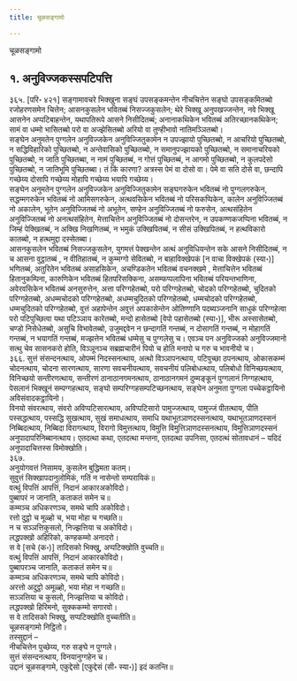 ```yaml
---
title: चूळसङ्गामो

---
```

चूळसङ्गामो  


## १. अनुविज्जकस्सपटिपत्ति

३६५. [परि॰ ४२१] सङ्गामावचरे भिक्खुना सङ्घं उपसङ्कमन्तेन नीचचित्तेन सङ्घो उपसङ्कमितब्बो रजोहरणसमेन चित्तेन; आसनकुसलेन भवितब्बं निसज्जकुसलेन; थेरे भिक्खू अनुपखज्जन्तेन, नवे भिक्खू आसनेन अप्पटिबाहन्तेन, यथापतिरूपे आसने निसीदितब्बं; अनानाकथिकेन भवितब्बं अतिरच्छानकथिकेन; सामं वा धम्मो भासितब्बो परो वा अज्झेसितब्बो अरियो वा तुण्हीभावो नातिमञ्ञितब्बो।  
सङ्घेन अनुमतेन पुग्गलेन अनुविज्जकेन अनुविज्जितुकामेन न उपज्झायो पुच्छितब्बो, न आचरियो पुच्छितब्बो, न सद्धिविहारिको पुच्छितब्बो, न अन्तेवासिको पुच्छितब्बो, न समानुपज्झायको पुच्छितब्बो, न समानाचरियको पुच्छितब्बो, न जाति पुच्छितब्बा, न नामं पुच्छितब्बं, न गोत्तं पुच्छितब्बं, न आगमो पुच्छितब्बो, न कुलपदेसो पुच्छितब्बो, न जातिभूमि पुच्छितब्बा। तं किं कारणा? अत्रस्स पेमं वा दोसो वा। पेमे वा सति दोसे वा, छन्दापि गच्छेय्य दोसापि गच्छेय्य मोहापि गच्छेय्य भयापि गच्छेय्य।  
सङ्घेन अनुमतेन पुग्गलेन अनुविज्जकेन अनुविज्जितुकामेन सङ्घगरुकेन भवितब्बं नो पुग्गलगरुकेन, सद्धम्मगरुकेन भवितब्बं नो आमिसगरुकेन, अत्थवसिकेन भवितब्बं नो परिसकप्पिकेन, कालेन अनुविज्जितब्बं नो अकालेन, भूतेन अनुविज्जितब्बं नो अभूतेन, सण्हेन अनुविज्जितब्बं नो फरुसेन, अत्थसंहितेन अनुविज्जितब्बं नो अनत्थसंहितेन, मेत्ताचित्तेन अनुविज्जितब्बं नो दोसन्तरेन, न उपकण्णकजप्पिना भवितब्बं, न जिम्हं पेक्खितब्बं, न अक्खि निखणितब्बं, न भमुकं उक्खिपितब्बं, न सीसं उक्खिपितब्बं, न हत्थविकारो कातब्बो, न हत्थमुद्दा दस्सेतब्बा।  
आसनकुसलेन भवितब्बं निसज्जकुसलेन, युगमत्तं पेक्खन्तेन अत्थं अनुविधियन्तेन सके आसने निसीदितब्बं, न च आसना वुट्ठातब्बं , न वीतिहातब्बं, न कुम्मग्गो सेवितब्बो, न बाहाविक्खेपकं [न वाचा विक्खेपकं (स्या॰)] भणितब्बं, अतुरितेन भवितब्बं असाहसिकेन, अचण्डिकतेन भवितब्बं वचनक्खमे , मेत्ताचित्तेन भवितब्बं हितानुकम्पिना, कारुणिकेन भवितब्बं हितपरिसक्किना, असम्फप्पलापिना भवितब्बं परियन्तभाणिना, अवेरवसिकेन भवितब्बं अनसुरुत्तेन, अत्ता परिग्गहेतब्बो, परो परिग्गहेतब्बो, चोदको परिग्गहेतब्बो, चुदितको परिग्गहेतब्बो, अधम्मचोदको परिग्गहेतब्बो, अधम्मचुदितको परिग्गहेतब्बो, धम्मचोदको परिग्गहेतब्बो, धम्मचुदितको परिग्गहेतब्बो, वुत्तं अहापेन्तेन अवुत्तं अपकासेन्तेन ओतिण्णानि पदब्यञ्जनानि साधुकं परिग्गहेत्वा परो पटिपुच्छित्वा यथा पटिञ्ञाय कारेतब्बो, मन्दो हासेतब्बो [वेपो पहासेतब्बो (स्या॰)], भीरू अस्सासेतब्बो, चण्डो निसेधेतब्बो, असुचि विभावेतब्बो, उजुमद्दवेन न छन्दागतिं गन्तब्बं, न दोसागतिं गन्तब्बं, न मोहागतिं गन्तब्बं, न भयागतिं गन्तब्बं, मज्झत्तेन भवितब्बं धम्मेसु च पुग्गलेसु च। एवञ्च पन अनुविज्जको अनुविज्जमानो सत्थु चेव सासनकरो होति, विञ्ञूनञ्च सब्रह्मचारीनं पियो च होति मनापो च गरु च भावनीयो च।  
३६६. सुत्तं संसन्दनत्थाय, ओपम्मं निदस्सनत्थाय, अत्थो विञ्ञापनत्थाय, पटिपुच्छा ठपनत्थाय, ओकासकम्मं चोदनत्थाय, चोदना सारणत्थाय, सारणा सवचनीयत्थाय, सवचनीयं पलिबोधत्थाय, पलिबोधो विनिच्छयत्थाय, विनिच्छयो सन्तीरणत्थाय, सन्तीरणं ठानाठानगमनत्थाय, ठानाठानगमनं दुम्मङ्कूनं पुग्गलानं निग्गहत्थाय, पेसलानं भिक्खूनं सम्पग्गहत्थाय, सङ्घो सम्परिग्गहसम्पटिच्छनत्थाय, सङ्घेन अनुमता पुग्गला पच्चेकट्ठायिनो अविसंवादकट्ठायिनो।  
विनयो संवरत्थाय, संवरो अविप्पटिसारत्थाय, अविप्पटिसारो पामुज्जत्थाय, पामुज्जं पीतत्थाय, पीति पस्सद्धत्थाय, पस्सद्धि सुखत्थाय, सुखं समाधत्थाय, समाधि यथाभूतञाणदस्सनत्थाय, यथाभूतञाणदस्सनं निब्बिदत्थाय, निब्बिदा विरागत्थाय, विरागो विमुत्तत्थाय, विमुत्ति विमुत्तिञाणदस्सनत्थाय, विमुत्तिञाणदस्सनं अनुपादापरिनिब्बानत्थाय। एतदत्था कथा, एतदत्था मन्तना, एतदत्था उपनिसा, एतदत्थं सोतावधानं – यदिदं अनुपादाचित्तस्स विमोक्खोति।  
३६७.  
अनुयोगवत्तं निसामय, कुसलेन बुद्धिमता कतम्।  
सुवुत्तं सिक्खापदानुलोमिकं, गतिं न नासेन्तो सम्परायिकं॥  
वत्थुं विपत्तिं आपत्तिं, निदानं आकारअकोविदो।  
पुब्बापरं न जानाति, कताकतं समेन च॥  
कम्मञ्च अधिकरणञ्च, समथे चापि अकोविदो।  
रत्तो दुट्ठो च मूळ्हो च, भया मोहा च गच्छति॥  
न च सञ्ञत्तिकुसलो, निज्झत्तिया च अकोविदो।  
लद्धपक्खो अहिरिको, कण्हकम्मो अनादरो।  
स वे [सचे (क॰)] तादिसको भिक्खु, अप्पटिक्खोति वुच्चति॥  
वत्थुं विपत्तिं आपत्तिं, निदानं आकारकोविदो।  
पुब्बापरञ्च जानाति, कताकतं समेन च॥  
कम्मञ्च अधिकरणञ्च, समथे चापि कोविदो।  
अरत्तो अदुट्ठो अमूळ्हो, भया मोहा न गच्छति॥  
सञ्ञत्तिया च कुसलो, निज्झत्तिया च कोविदो।  
लद्धपक्खो हिरिमनो, सुक्ककम्मो सगारवो।  
स वे तादिसको भिक्खु, सप्पटिक्खोति वुच्चतीति॥  
चूळसङ्गामो निट्ठितो।  
तस्सुद्दानं –  
नीचचित्तेन पुच्छेय्य, गरु सङ्घे न पुग्गले।  
सुत्तं संसन्दनत्थाय, विनयानुग्गहेन च।  
उद्दानं चूळसङ्गामे, एकुद्देसो [एकुद्देसं (सी॰ स्या॰)] इदं कतन्ति॥  